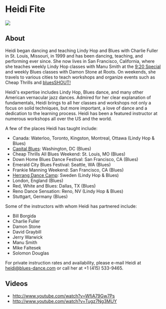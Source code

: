 # Heidi Fite
<img src="https://s1dancefest.s3.amazonaws.com/Heidi%20Fite.jpg" />

## About
Heidi began dancing and teaching Lindy Hop and Blues with Charlie Fuller in St. Louis, Missouri, in 1999 and has been dancing, teaching, and performing ever since. She now lives in San Francisco, California, where she teaches weekly Lindy Hop classes with Manu Smith at the <a href="http://www.920special.com/">9:20 Special</a> and weekly Blues classes with Damon Stone at Roots. On weekends, she travels to various cities to teach workshops and organize events such as Cheap Thrills and <a href="http://bluesshout.com/">bluesSHOUT!</a>

Heidi's expertise includes Lindy Hop, Blues dance, and many other American vernacular jazz dances. Admired for her clear explanation of fundamentals, Heidi brings to all her classes and workshops not only a focus on solid techniques, but more important, a love of dance and a dedication to the learning process.
Heidi has been a featured instructor at numerous workshops all over the US and the world. 

A few of the places Heidi has taught include:

* Canada: Waterloo, Toronto, Kingston, Montreal, Ottawa (Lindy Hop & Blues)
* <a href="http://www.capitalblues.org/">Capital Blues</a>: Washington, DC (Blues)
* Cheap Thrills All Blues Weekend: St. Louis, MO (Blues)
* Down Home Blues Dance Festival: San Francisco, CA (Blues)
* Emerald City Blues Festival: Seattle, WA (Blues)
* Frankie Manning Weekend: San Francisco, CA (Blues)
* <a href="https://www.herrang.com/">Herrang Dance Camp</a>: Sweden (Lindy Hop & Blues)
* London, England (Blues)
* Red, White and Blues: Dallas, TX (Blues)
* Reno Dance Sensation: Reno, NV (Lindy Hop & Blues)
* Stuttgart, Germany (Blues)

Some of the instructors with whom Heidi has partnered include:

* Bill Borgida
* Charlie Fuller
* Damon Stone
* David Graybill
* Jerry Warwick
* Manu Smith
* Mike Faltesek
* Solomon Douglas

For private instruction rates and availability, please e-mail Heidi at <a href="heidi@blues-dance.com">heidi@blues-dance.com</a> or call her at +1 (415) 533-9465.

## Videos
* http://www.youtube.com/watch?v=WfjA79Gw7Ps
* http://www.youtube.com/watch?v=Tugz7Ng3MUY